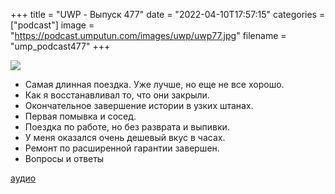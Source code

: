 +++
title = "UWP - Выпуск 477"
date = "2022-04-10T17:57:15"
categories = ["podcast"]
image = "https://podcast.umputun.com/images/uwp/uwp77.jpg"
filename = "ump_podcast477"
+++

![](https://podcast.umputun.com/images/uwp/uwp477.jpg)

- Самая длинная поездка. Уже лучше, но еще не все хорошо.
- Как я восстанавливал то, что они закрыли.
- Окончательное завершение истории в узких штанах.
- Первая помывка и сосед.
- Поездка по работе, но без разврата и выпивки.
- У меня оказался очень дешевый вкус в часах.
- Ремонт по расширенной гарантии завершен.
- Вопросы и ответы

[аудио](https://podcast.umputun.com/media/ump_podcast477.mp3)
<audio src="https://podcast.umputun.com/media/ump_podcast477.mp3" preload="none"></audio>
